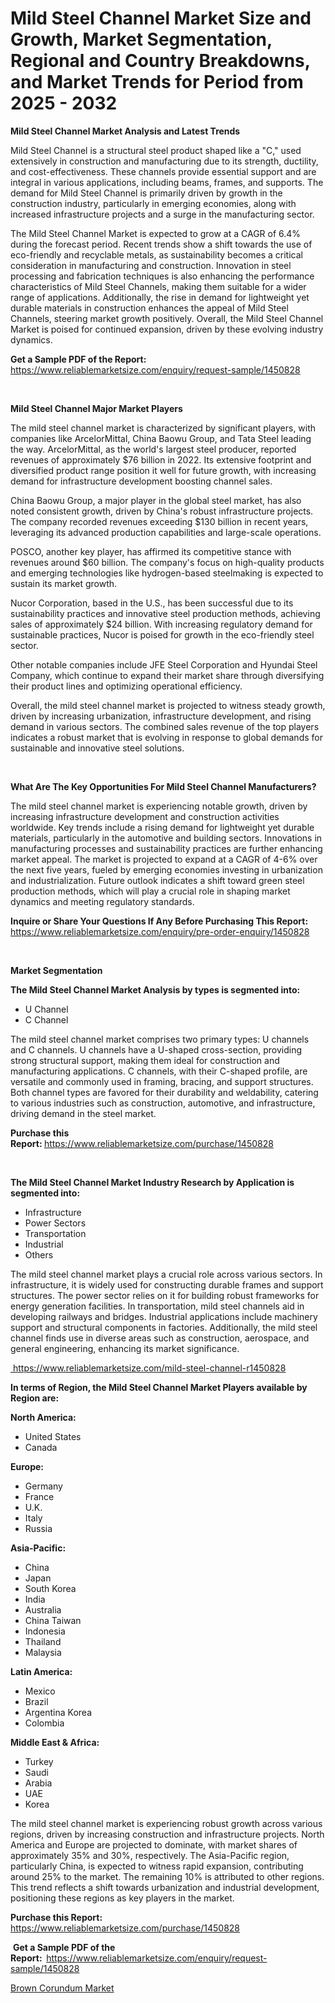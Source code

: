 <p><h1>Mild Steel Channel Market Size and Growth, Market Segmentation, Regional and Country Breakdowns, and Market Trends for Period from 2025 -  2032</h1></p><p><strong>Mild Steel Channel Market Analysis and Latest Trends</strong></p>
<p><p>Mild Steel Channel is a structural steel product shaped like a "C," used extensively in construction and manufacturing due to its strength, ductility, and cost-effectiveness. These channels provide essential support and are integral in various applications, including beams, frames, and supports. The demand for Mild Steel Channel is primarily driven by growth in the construction industry, particularly in emerging economies, along with increased infrastructure projects and a surge in the manufacturing sector.</p><p>The Mild Steel Channel Market is expected to grow at a CAGR of 6.4% during the forecast period. Recent trends show a shift towards the use of eco-friendly and recyclable metals, as sustainability becomes a critical consideration in manufacturing and construction. Innovation in steel processing and fabrication techniques is also enhancing the performance characteristics of Mild Steel Channels, making them suitable for a wider range of applications. Additionally, the rise in demand for lightweight yet durable materials in construction enhances the appeal of Mild Steel Channels, steering market growth positively. Overall, the Mild Steel Channel Market is poised for continued expansion, driven by these evolving industry dynamics.</p></p>
<p><strong>Get a Sample PDF of the Report:&nbsp;</strong> <a href="https://www.reliablemarketsize.com/enquiry/request-sample/1450828?utm_campaign=2948&utm_medium=2&utm_source=Github&utm_content=ia&utm_term=02042025&utm_id=mild-steel-channel">https://www.reliablemarketsize.com/enquiry/request-sample/1450828</a></p>
<p>&nbsp;</p>
<p><strong>Mild Steel Channel Major Market Players</strong></p>
<p><p>The mild steel channel market is characterized by significant players, with companies like ArcelorMittal, China Baowu Group, and Tata Steel leading the way. ArcelorMittal, as the world's largest steel producer, reported revenues of approximately $76 billion in 2022. Its extensive footprint and diversified product range position it well for future growth, with increasing demand for infrastructure development boosting channel sales.</p><p>China Baowu Group, a major player in the global steel market, has also noted consistent growth, driven by China's robust infrastructure projects. The company recorded revenues exceeding $130 billion in recent years, leveraging its advanced production capabilities and large-scale operations.</p><p>POSCO, another key player, has affirmed its competitive stance with revenues around $60 billion. The company's focus on high-quality products and emerging technologies like hydrogen-based steelmaking is expected to sustain its market growth.</p><p>Nucor Corporation, based in the U.S., has been successful due to its sustainability practices and innovative steel production methods, achieving sales of approximately $24 billion. With increasing regulatory demand for sustainable practices, Nucor is poised for growth in the eco-friendly steel sector.</p><p>Other notable companies include JFE Steel Corporation and Hyundai Steel Company, which continue to expand their market share through diversifying their product lines and optimizing operational efficiency. </p><p>Overall, the mild steel channel market is projected to witness steady growth, driven by increasing urbanization, infrastructure development, and rising demand in various sectors. The combined sales revenue of the top players indicates a robust market that is evolving in response to global demands for sustainable and innovative steel solutions.</p></p>
<p>&nbsp;</p>
<p><strong>What Are The Key Opportunities For Mild Steel Channel Manufacturers?</strong></p>
<p><p>The mild steel channel market is experiencing notable growth, driven by increasing infrastructure development and construction activities worldwide. Key trends include a rising demand for lightweight yet durable materials, particularly in the automotive and building sectors. Innovations in manufacturing processes and sustainability practices are further enhancing market appeal. The market is projected to expand at a CAGR of 4-6% over the next five years, fueled by emerging economies investing in urbanization and industrialization. Future outlook indicates a shift toward green steel production methods, which will play a crucial role in shaping market dynamics and meeting regulatory standards.</p></p>
<p><strong>Inquire or Share Your Questions If Any Before Purchasing This Report:</strong> <a href="https://www.reliablemarketsize.com/enquiry/pre-order-enquiry/1450828?utm_campaign=2948&utm_medium=2&utm_source=Github&utm_content=ia&utm_term=02042025&utm_id=mild-steel-channel">https://www.reliablemarketsize.com/enquiry/pre-order-enquiry/1450828</a></p>
<p>&nbsp;</p>
<p><strong>Market Segmentation</strong></p>
<p><strong>The Mild Steel Channel Market Analysis by types is segmented into:</strong></p>
<p><ul><li>U Channel</li><li>C Channel</li></ul></p>
<p><p>The mild steel channel market comprises two primary types: U channels and C channels. U channels have a U-shaped cross-section, providing strong structural support, making them ideal for construction and manufacturing applications. C channels, with their C-shaped profile, are versatile and commonly used in framing, bracing, and support structures. Both channel types are favored for their durability and weldability, catering to various industries such as construction, automotive, and infrastructure, driving demand in the steel market.</p></p>
<p><strong>Purchase this Report:&nbsp;</strong><a href="https://www.reliablemarketsize.com/purchase/1450828?utm_campaign=2948&utm_medium=2&utm_source=Github&utm_content=ia&utm_term=02042025&utm_id=mild-steel-channel">https://www.reliablemarketsize.com/purchase/1450828</a></p>
<p>&nbsp;</p>
<p><strong>The Mild Steel Channel Market Industry Research by Application is segmented into:</strong></p>
<p><ul><li>Infrastructure</li><li>Power Sectors</li><li>Transportation</li><li>Industrial</li><li>Others</li></ul></p>
<p><p>The mild steel channel market plays a crucial role across various sectors. In infrastructure, it is widely used for constructing durable frames and support structures. The power sector relies on it for building robust frameworks for energy generation facilities. In transportation, mild steel channels aid in developing railways and bridges. Industrial applications include machinery support and structural components in factories. Additionally, the mild steel channel finds use in diverse areas such as construction, aerospace, and general engineering, enhancing its market significance.</p></p>
<p><a href="https://www.reliablemarketsize.com/mild-steel-channel-r1450828?utm_campaign=2948&utm_medium=2&utm_source=Github&utm_content=ia&utm_term=02042025&utm_id=mild-steel-channel">&nbsp;https://www.reliablemarketsize.com/mild-steel-channel-r1450828</a></p>
<p><strong>In terms of Region, the Mild Steel Channel Market Players available by Region are:</strong></p>
<p>
    <p> <strong> North America: </strong>
        <ul>
            <li>United States</li>
            <li>Canada</li>
        </ul>
        </p> 
    <p> <strong> Europe: </strong>
        <ul>
            <li>Germany</li>
            <li>France</li>
            <li>U.K.</li>
            <li>Italy</li>
            <li>Russia</li>
        </ul>
        </p> 
    <p> <strong> Asia-Pacific: </strong>
        <ul>
            <li>China</li>
            <li>Japan</li>
            <li>South Korea</li>
            <li>India</li>
            <li>Australia</li>
            <li>China Taiwan</li>
            <li>Indonesia</li>
            <li>Thailand</li>
            <li>Malaysia</li>
        </ul>
        </p> 
    <p> <strong> Latin America: </strong>
        <ul>
            <li>Mexico</li>
            <li>Brazil</li>
            <li>Argentina Korea</li>
            <li>Colombia</li>
        </ul>
        </p> 
    <p> <strong> Middle East & Africa: </strong>
        <ul>
            <li>Turkey</li>
            <li>Saudi</li>
            <li>Arabia</li>
            <li>UAE</li>
            <li>Korea</li>
        </ul>
    </p>
    </p>
<p><p>The mild steel channel market is experiencing robust growth across various regions, driven by increasing construction and infrastructure projects. North America and Europe are projected to dominate, with market shares of approximately 35% and 30%, respectively. The Asia-Pacific region, particularly China, is expected to witness rapid expansion, contributing around 25% to the market. The remaining 10% is attributed to other regions. This trend reflects a shift towards urbanization and industrial development, positioning these regions as key players in the market.</p></p>
<p><strong>Purchase this Report: </strong><a href="https://www.reliablemarketsize.com/purchase/1450828?utm_campaign=2948&utm_medium=2&utm_source=Github&utm_content=ia&utm_term=02042025&utm_id=mild-steel-channel">https://www.reliablemarketsize.com/purchase/1450828</a></p>
<p>&nbsp;<strong>Get a Sample PDF of the Report:&nbsp;&nbsp;</strong><a href="https://www.reliablemarketsize.com/enquiry/request-sample/1450828?utm_campaign=2948&utm_medium=2&utm_source=Github&utm_content=ia&utm_term=02042025&utm_id=mild-steel-channel">https://www.reliablemarketsize.com/enquiry/request-sample/1450828</a></p>
<p><strong></strong></p>
<p><p><a href="https://github.com/sadimsamid/Market-Research-Report-List-1/blob/main/brown-corundum-market.md?utm_campaign=2948&utm_medium=2&utm_source=Github&utm_content=ia&utm_term=02042025&utm_id=mild-steel-channel">Brown Corundum Market</a></p></p>